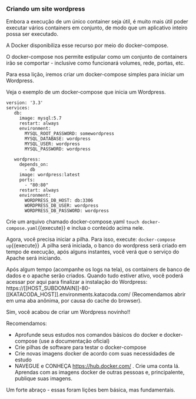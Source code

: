 ### Criando um site wordpress

Embora a execução de um único container seja útil, é muito mais útil poder executar vários containers em conjunto, de modo que um aplicativo inteiro possa ser executado.


A Docker disponibiliza esse recurso por meio do docker-compose.


O docker-compose nos permite estipular como um conjunto de containers irão se comportar - inclusive como funcionará volumes, rede, portas, etc.

Para essa lição, iremos criar um docker-compose simples para iniciar um Wordpress.


Veja o exemplo de um docker-compose que inicia um Wordpress.


    version: '3.3'
    services:
       db:
         image: mysql:5.7
         restart: always
         environment:
           MYSQL_ROOT_PASSWORD: somewordpress
           MYSQL_DATABASE: wordpress
           MYSQL_USER: wordpress
           MYSQL_PASSWORD: wordpress   

       wordpress:
         depends_on:
           - db
         image: wordpress:latest
         ports:
           - "80:80"
         restart: always
         environment:
           WORDPRESS_DB_HOST: db:3306
           WORDPRESS_DB_USER: wordpress
           WORDPRESS_DB_PASSWORD: wordpress




Crie um arquivo chamado docker-compose.yaml `touch docker-compose.yaml`{{execute}} e inclua o conteúdo acima nele.


Agora, você precisa iniciar a pilha. Para isso, execute: `docker-compose up`{{execute}} .A pilha será iniciada, o banco do wordpress será criado em tempo de execução, após alguns instantes, você verá que o serviço do Apache será iniciando.



Após algum tempo (acompanhe os logs na tela), os containers de banco de dados e o apache serão criados. Quando tudo estiver ativo, você poderá acessar por aqui para finalizar a instalação do Wordpress: https://[[HOST_SUBDOMAIN]]-80-[[KATACODA_HOST]].environments.katacoda.com/ (Recomendamos abrir em uma aba anônima, por causa do cache do browser).


Sim, você acabou de criar um Wordpress novinho!!




Recomendamos:
  * Aprofunde seus estudos nos comandos básicos do docker e docker-compose (use a documentação oficial)
  * Crie pilhas de software para testar o docker-compose
  * Crie novas imagens docker de acordo com suas necessidades de estudo
  * NAVEGUE e CONHEÇA https://hub.docker.com/ . Crie uma conta lá. Aprendas com as imagens docker de outras pessoas e, principalente, publique suas imagens.


Um forte abraço - essas foram lições bem básica, mas fundamentais.
